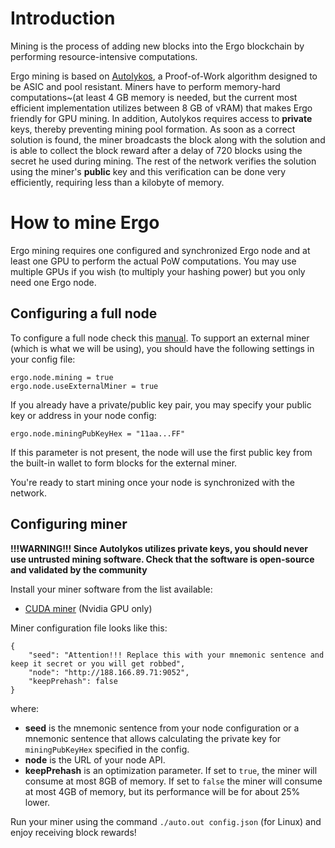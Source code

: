 # Introduction

Mining is the process of adding new blocks into the Ergo blockchain by performing resource-intensive computations. 

Ergo mining is based on [Autolykos](https://docs.ergoplatform.com/ErgoPow.pdf), a Proof-of-Work algorithm designed to be ASIC and pool resistant. Miners have to perform memory-hard computations~(at least 4 GB memory is needed, but the current most efficient implementation utilizes between 8 GB of vRAM) that makes Ergo friendly for GPU mining. In addition, Autolykos requires access to **private** keys, thereby preventing mining pool formation. As soon as a correct solution is found, the miner broadcasts the block along with the solution and is able to collect the block reward after a delay of 720 blocks using the secret he used during mining. The rest of the network verifies the solution using the miner's **public** key and this verification can be done very efficiently, requiring less than a kilobyte of memory.

# How to mine Ergo

Ergo mining requires one configured and synchronized Ergo node and at least one GPU to perform the actual PoW computations. You may use multiple GPUs if you wish (to multiply your hashing power) but you only need one Ergo node.

## Configuring a full node

To configure a full node check this [manual](https://github.com/ergoplatform/ergo/wiki/Set-up-a-full-node). To support an external miner (which is what we will be using), you should have the following settings in your config file:
```
ergo.node.mining = true
ergo.node.useExternalMiner = true
```

If you already have a private/public key pair, you may specify your public key or address in your node config:
```
ergo.node.miningPubKeyHex = "11aa...FF"
```
If this parameter is not present, the node will use the first public key from the built-in wallet to form blocks for the external miner. 

You're ready to start mining once your node is synchronized with the network.

## Configuring miner

**!!!WARNING!!! Since Autolykos utilizes private keys, you should never use untrusted mining software. Check that the software is open-source and validated by the community**

Install your miner software from the list available:
- [CUDA miner](https://github.com/ergoplatform/cuda-miner) (Nvidia GPU only)

Miner configuration file looks like this:
```
{
    "seed": "Attention!!! Replace this with your mnemonic sentence and keep it secret or you will get robbed", 
    "node": "http://188.166.89.71:9052",
    "keepPrehash": false
}
```
where:
- **seed** is the mnemonic sentence from your node configuration or a mnemonic sentence that allows calculating the private key for `miningPubKeyHex` specified in the config.
- **node** is the URL of your node API.
- **keepPrehash** is an optimization parameter. If set to `true`, the miner will consume at most 8GB of memory. If set to `false` the miner will consume at most 4GB of memory, but its performance will be for about 25% lower.

Run your miner using the command `./auto.out config.json` (for Linux) and enjoy receiving block rewards!
